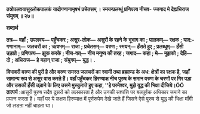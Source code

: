 **तत्रोपलवयासुरलोकपालकं** **यादोगणानामृषभं प्रचेतसम् ।** **स्मयन्प्रलब्धुं प्रणिपत्य नीचव-** **ज्जगाद मे देह्यधिराज संयुगम् ॥ २७॥** 

**शब्दार्थ** 

**तत्र—** **वहाँ** **; उपलवय—** **पहुँचकर** **; असुर-लोक—** **असुरों के रहने के भूभाग का** **; पालकम्—** **रक्षक** **; याद:-** **गणानाम्—** **जलचरों का** **; ऋषभम्—** **राजा** **; प्रचेतसम्—** **वरुण** **; स्मयन्—** **हँसते हुए** **; प्रलब्धुम्—** **हँसी उड़ाते** **;** **प्रणिपत्य—** **झुक करके** **; नीच-वत्—** **नीच मनुष्य की तरह** **; जगाद—** **कहा** **; मे—** **मुझको** **; देहि—** **दो** **; अधिराज—** **हे** **महान् राजा** **; संयुगम्—** **युद्ध।** **.** 

**विभावरी वरुण की पुरी है और वरुण समस्त जलचरों का स्वामी तथा ब्रह्माण्ड के** **अध: क्षेत्रों का रक्षक है, जहाँ सामान्य रूप से असुर वास करते हैं। वहाँ पहुँचकर** **हिरण्याक्ष नीच पुरुष के समान वरुण के चरणों पर गिर पड़ा और उसकी हँसी उड़ाने के** **लिए उसने मुस्कुराते हुए कहा, ''हे परमेश्वर, मुझे युद्ध की भिक्षा दीजिये।ÓÓ** **तात्पर्य** :आसुरी पुरुष सदैव दूसरों को ललकारता है और उनकी सश्पत्ति पर बलपूर्वक अधिकार जमाने का प्रयत्न करता है। यहाँ पर ये लक्षण हिरण्याक्ष में पूर्णरूपेण देखे जाते हैं जिसने ऐसे पुरुष से युद्ध की भिक्षा माँगी जो लडऩा नहीं चाहता था।  